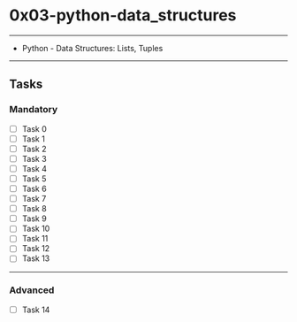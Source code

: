 # 0x03-python-data_structures

---
* Python - Data Structures: Lists, Tuples
---

## Tasks
### Mandatory
- [ ] Task 0
- [ ] Task 1
- [ ] Task 2
- [ ] Task 3
- [ ] Task 4
- [ ] Task 5
- [ ] Task 6
- [ ] Task 7
- [ ] Task 8
- [ ] Task 9
- [ ] Task 10
- [ ] Task 11
- [ ] Task 12
- [ ] Task 13
---
### Advanced
- [ ] Task 14
